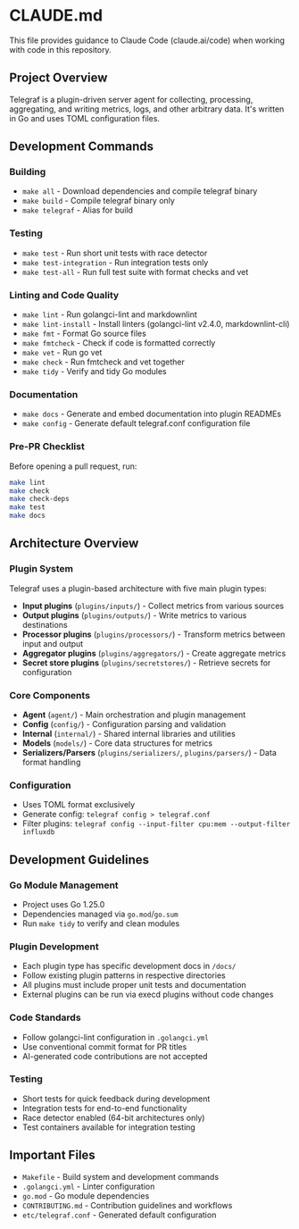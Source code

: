 # CLAUDE.md

This file provides guidance to Claude Code (claude.ai/code) when working with code in this repository.

## Project Overview

Telegraf is a plugin-driven server agent for collecting, processing, aggregating, and writing metrics, logs, and other arbitrary data. It's written in Go and uses TOML configuration files.

## Development Commands

### Building
- `make all` - Download dependencies and compile telegraf binary
- `make build` - Compile telegraf binary only
- `make telegraf` - Alias for build

### Testing
- `make test` - Run short unit tests with race detector
- `make test-integration` - Run integration tests only
- `make test-all` - Run full test suite with format checks and vet

### Linting and Code Quality
- `make lint` - Run golangci-lint and markdownlint
- `make lint-install` - Install linters (golangci-lint v2.4.0, markdownlint-cli)
- `make fmt` - Format Go source files
- `make fmtcheck` - Check if code is formatted correctly
- `make vet` - Run go vet
- `make check` - Run fmtcheck and vet together
- `make tidy` - Verify and tidy Go modules

### Documentation
- `make docs` - Generate and embed documentation into plugin READMEs
- `make config` - Generate default telegraf.conf configuration file

### Pre-PR Checklist
Before opening a pull request, run:
```bash
make lint
make check
make check-deps
make test
make docs
```

## Architecture Overview

### Plugin System
Telegraf uses a plugin-based architecture with five main plugin types:
- **Input plugins** (`plugins/inputs/`) - Collect metrics from various sources
- **Output plugins** (`plugins/outputs/`) - Write metrics to various destinations
- **Processor plugins** (`plugins/processors/`) - Transform metrics between input and output
- **Aggregator plugins** (`plugins/aggregators/`) - Create aggregate metrics
- **Secret store plugins** (`plugins/secretstores/`) - Retrieve secrets for configuration

### Core Components
- **Agent** (`agent/`) - Main orchestration and plugin management
- **Config** (`config/`) - Configuration parsing and validation
- **Internal** (`internal/`) - Shared internal libraries and utilities
- **Models** (`models/`) - Core data structures for metrics
- **Serializers/Parsers** (`plugins/serializers/`, `plugins/parsers/`) - Data format handling

### Configuration
- Uses TOML format exclusively
- Generate config: `telegraf config > telegraf.conf`
- Filter plugins: `telegraf config --input-filter cpu:mem --output-filter influxdb`

## Development Guidelines

### Go Module Management
- Project uses Go 1.25.0
- Dependencies managed via `go.mod`/`go.sum`
- Run `make tidy` to verify and clean modules

### Plugin Development
- Each plugin type has specific development docs in `/docs/`
- Follow existing plugin patterns in respective directories
- All plugins must include proper unit tests and documentation
- External plugins can be run via execd plugins without code changes

### Code Standards
- Follow golangci-lint configuration in `.golangci.yml`
- Use conventional commit format for PR titles
- AI-generated code contributions are not accepted

### Testing
- Short tests for quick feedback during development
- Integration tests for end-to-end functionality
- Race detector enabled (64-bit architectures only)
- Test containers available for integration testing

## Important Files
- `Makefile` - Build system and development commands
- `.golangci.yml` - Linter configuration
- `go.mod` - Go module dependencies
- `CONTRIBUTING.md` - Contribution guidelines and workflows
- `etc/telegraf.conf` - Generated default configuration